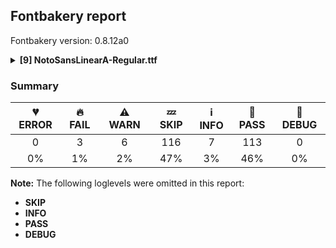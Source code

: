 ## Fontbakery report

Fontbakery version: 0.8.12a0

<details><summary><b>[9] NotoSansLinearA-Regular.ttf</b></summary><div><details><summary>🔥 <b>FAIL:</b> Noto fonts must have an ARTICLE.en_us.html file (<a href="https://font-bakery.readthedocs.io/en/stable/fontbakery/profiles/googlefonts.html#com.google.fonts/check/description/noto_has_article">com.google.fonts/check/description/noto_has_article</a>)</summary><div>


* 🔥 **FAIL** This is a Noto font but it lacks an ARTICLE.en_us.html file [code: missing-article]
</div></details><details><summary>🔥 <b>FAIL:</b> Ensure dotted circle glyph is present and can attach marks. (<a href="https://font-bakery.readthedocs.io/en/stable/fontbakery/profiles/universal.html#com.google.fonts/check/dotted_circle">com.google.fonts/check/dotted_circle</a>)</summary><div>


* 🔥 **FAIL** No dotted circle glyph presentand font uses a complex shaper [code: missing-dotted-circle-complex]
</div></details><details><summary>🔥 <b>FAIL:</b> Ensure soft_dotted characters lose their dot when combined with marks that replace the dot. (<a href="https://font-bakery.readthedocs.io/en/stable/fontbakery/profiles/universal.html#com.google.fonts/check/soft_dotted">com.google.fonts/check/soft_dotted</a>)</summary><div>


* 🔥 **FAIL** The dot of soft dotted characters used in orthographies must disappear in the following strings: į̀ į́ į̂ į̃ į̄ į̌

The dot of soft dotted characters should disappear in other cases, for example: į̆ į̇ į̈ į̊ į̋ į̒ į̦̀ į̦́ į̦̂ į̦̃ į̦̄ į̦̆ į̦̇ į̦̈ į̦̊ į̦̋ į̦̌ į̦̒ į̧̀ į̧́ [code: soft-dotted]
</div></details><details><summary>⚠ <b>WARN:</b> Ensure fonts have ScriptLangTags declared on the 'meta' table. (<a href="https://font-bakery.readthedocs.io/en/stable/fontbakery/profiles/googlefonts.html#com.google.fonts/check/meta/script_lang_tags">com.google.fonts/check/meta/script_lang_tags</a>)</summary><div>


* ⚠ **WARN** This font file does not have a 'meta' table. [code: lacks-meta-table]
</div></details><details><summary>⚠ <b>WARN:</b> Check font contains no unreachable glyphs (<a href="https://font-bakery.readthedocs.io/en/stable/fontbakery/profiles/universal.html#com.google.fonts/check/unreachable_glyphs">com.google.fonts/check/unreachable_glyphs</a>)</summary><div>


* ⚠ **WARN** The following glyphs could not be reached by codepoint or substitution rules:

	- uni00A0.1
 [code: unreachable-glyphs]
</div></details><details><summary>⚠ <b>WARN:</b> Check if each glyph has the recommended amount of contours. (<a href="https://font-bakery.readthedocs.io/en/stable/fontbakery/profiles/universal.html#com.google.fonts/check/contour_count">com.google.fonts/check/contour_count</a>)</summary><div>


* ⚠ **WARN** This check inspects the glyph outlines and detects the total number of contours in each of them. The expected values are infered from the typical ammounts of contours observed in a large collection of reference font families. The divergences listed below may simply indicate a significantly different design on some of your glyphs. On the other hand, some of these may flag actual bugs in the font such as glyphs mapped to an incorrect codepoint. Please consider reviewing the design and codepoint assignment of these to make sure they are correct.

The following glyphs do not have the recommended number of contours:

	- Glyph name: aogonek	Contours detected: 3	Expected: 2

	- Glyph name: uogonek	Contours detected: 2	Expected: 1

	- Glyph name: aogonek	Contours detected: 3	Expected: 2 

	- Glyph name: uogonek	Contours detected: 2	Expected: 1
 [code: contour-count]
</div></details><details><summary>⚠ <b>WARN:</b> Check math signs have the same width. (<a href="https://font-bakery.readthedocs.io/en/stable/fontbakery/profiles/universal.html#com.google.fonts/check/math_signs_width">com.google.fonts/check/math_signs_width</a>)</summary><div>


* ⚠ **WARN** The most common width is 572 among a set of 6 math glyphs.
The following math glyphs have a different width, though:

Width = 322:
minus
 [code: width-outliers]
</div></details><details><summary>⚠ <b>WARN:</b> Do any segments have colinear vectors? (<a href="https://font-bakery.readthedocs.io/en/stable/fontbakery/profiles/<Section: Outline Correctness Checks>.html#com.google.fonts/check/outline_colinear_vectors">com.google.fonts/check/outline_colinear_vectors</a>)</summary><div>


* ⚠ **WARN** The following glyphs have colinear vectors:

	* u106C7 (U+106C7): L<<127.0,374.0>--<32.0,513.0>> -> L<<32.0,513.0>--<20.0,528.0>> [code: found-colinear-vectors]
</div></details><details><summary>⚠ <b>WARN:</b> Do outlines contain any jaggy segments? (<a href="https://font-bakery.readthedocs.io/en/stable/fontbakery/profiles/<Section: Outline Correctness Checks>.html#com.google.fonts/check/outline_jaggy_segments">com.google.fonts/check/outline_jaggy_segments</a>)</summary><div>


* ⚠ **WARN** The following glyphs have jaggy segments:

	* u10649 (U+10649): B<<148.0,681.0>-<184.0,724.0>-<239.0,737.0>>/L<<239.0,737.0>--<50.0,737.0>> = 13.298570330494275

	* u10649 (U+10649): L<<504.0,737.0>--<314.0,737.0>>/B<<314.0,737.0>-<369.0,724.0>-<405.5,681.0>> = 13.298570330494275

	* u106DF (U+106DF): B<<518.0,681.0>-<554.0,724.0>-<609.0,737.0>>/L<<609.0,737.0>--<420.0,737.0>> = 13.298570330494275

	* u106DF (U+106DF): L<<874.0,737.0>--<684.0,737.0>>/B<<684.0,737.0>-<739.0,724.0>-<775.5,681.0>> = 13.298570330494275

	* u106EC (U+106EC): B<<148.0,681.0>-<184.0,724.0>-<239.0,737.0>>/L<<239.0,737.0>--<50.0,737.0>> = 13.298570330494275

	* u106EC (U+106EC): L<<504.0,737.0>--<314.0,737.0>>/B<<314.0,737.0>-<369.0,724.0>-<405.5,681.0>> = 13.298570330494275

	* u106ED (U+106ED): B<<148.0,681.0>-<184.0,724.0>-<239.0,737.0>>/L<<239.0,737.0>--<50.0,737.0>> = 13.298570330494275

	* u106ED (U+106ED): L<<504.0,737.0>--<314.0,737.0>>/B<<314.0,737.0>-<369.0,724.0>-<405.5,681.0>> = 13.298570330494275

	* u106EF (U+106EF): B<<148.0,681.0>-<184.0,724.0>-<239.0,737.0>>/L<<239.0,737.0>--<50.0,737.0>> = 13.298570330494275

	* u106EF (U+106EF): L<<504.0,737.0>--<314.0,737.0>>/B<<314.0,737.0>-<369.0,724.0>-<405.5,681.0>> = 13.298570330494275 

	* 20 more.

Use -F or --full-lists to disable shortening of long lists. [code: found-jaggy-segments]
</div></details><br></div></details>

### Summary

| 💔 ERROR | 🔥 FAIL | ⚠ WARN | 💤 SKIP | ℹ INFO | 🍞 PASS | 🔎 DEBUG |
|:-----:|:----:|:----:|:----:|:----:|:----:|:----:|
| 0 | 3 | 6 | 116 | 7 | 113 | 0 |
| 0% | 1% | 2% | 47% | 3% | 46% | 0% |

**Note:** The following loglevels were omitted in this report:
* **SKIP**
* **INFO**
* **PASS**
* **DEBUG**
